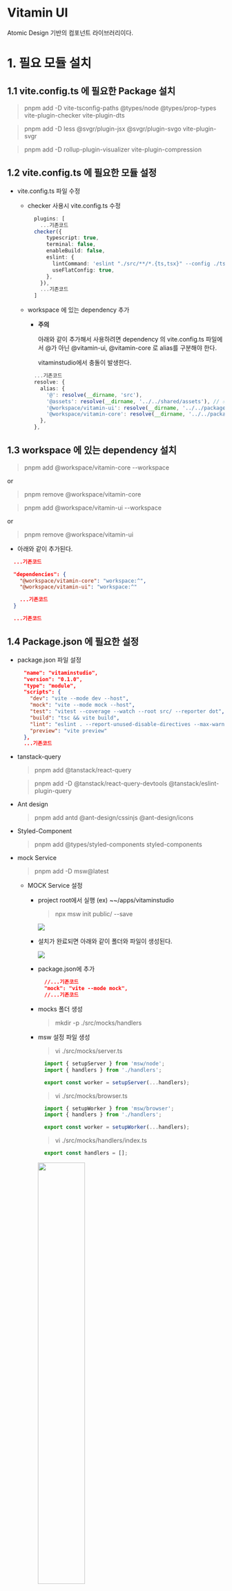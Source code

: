 # Vitamin UI

Atomic Design 기반의 컴포넌트 라이브러리이다.

# 1. 필요 모듈 설치

## 1.1 vite.config.ts 에 필요한 Package 설치

  > pnpm add -D vite-tsconfig-paths @types/node @types/prop-types vite-plugin-checker vite-plugin-dts

  > pnpm add -D less @svgr/plugin-jsx @svgr/plugin-svgo vite-plugin-svgr

  > pnpm add -D rollup-plugin-visualizer vite-plugin-compression

## 1.2 vite.config.ts 에 필요한 모듈 설정

- vite.config.ts 파일 수정

  - checker 사용시 vite.config.ts 수정

    ```ts
      plugins: [
        ...기존코드
      checker({
          typescript: true,
          terminal: false,
          enableBuild: false,
          eslint: {
            lintCommand: 'eslint "./src/**/*.{ts,tsx}" --config ./tsconfig.json',
            useFlatConfig: true,
          },
        }),
        ...기존코드
      ]
    ```
  - workspace 에 있는 dependency 추가
    * **주의**

      아래와 같이 추가해서 사용하려면 dependency 의 vite.config.ts 파일에서 @가 아닌 @vitamin-ui, @vitamin-core 로 alias를 구분해야 한다.

      vitaminstudio에서 충돌이 발생한다.

    ```ts
      ...기존코드
      resolve: {
        alias: {
          '@': resolve(__dirname, 'src'),
          '@assets': resolve(__dirname, '../../shared/assets'), // ✅ 절대 경로 사용
          '@workspace/vitamin-ui': resolve(__dirname, '../../packages/vitamin-ui/src'),  // 재 build 하지 않아도 수정된 사항이 바로 반영된다.
          '@workspace/vitamin-core': resolve(__dirname, '../../packages/vitamin-core/src'), // 재 build 하지 않아도 수정된 사항이 바로 반영된다.
        },
      },
    ```

## 1.3 workspace 에 있는 dependency 설치

  > pnpm add @workspace/vitamin-core --workspace

  or

  > pnpm remove @workspace/vitamin-core

  > pnpm add @workspace/vitamin-ui --workspace

  or

  > pnpm remove @workspace/vitamin-ui

  - 아래와 같이 추가된다.

  ```json
    ...기존코드

    "dependencies": {
      "@workspace/vitamin-core": "workspace:^",
      "@workspace/vitamin-ui": "workspace:^"

      ...기존코드
    }

    ...기존코드
  ```

## 1.4 Package.json 에 필요한 설정

- package.json 파일 설정

  ```json
    "name": "vitaminstudio",
    "version": "0.1.0",
    "type": "module",
    "scripts": {
      "dev": "vite --mode dev --host",
      "mock": "vite --mode mock --host",
      "test": "vitest --coverage --watch --root src/ --reporter dot",
      "build": "tsc && vite build",
      "lint": "eslint . --report-unused-disable-directives --max-warnings 0 --fix",
      "preview": "vite preview"
    },
    ...기존코드

  ```

- tanstack-query

  > pnpm add @tanstack/react-query

  > pnpm add -D @tanstack/react-query-devtools @tanstack/eslint-plugin-query

- Ant design

  > pnpm add antd @ant-design/cssinjs @ant-design/icons

- Styled-Component

  > pnpm add @types/styled-components styled-components

- mock Service

  > pnpm add -D msw@latest

  - MOCK Service 설정

    - project root에서 실행 (ex) ~~/apps/vitaminstudio

      > npx msw init public/ --save

      ![](./readme_images/2025-03-08-17-32-54.png)

    - 설치가 완료되면 아래와 같이 폴더와 파일이 생성된다.

      ![](./readme_images/2025-03-08-17-35-11.png)

    - package.json에 추가

      ```json
        //...기존코드
        "mock": "vite --mode mock",
        //...기존코드
      ```

    - mocks 폴더 생성

      > mkdir -p ./src/mocks/handlers


    - msw 설정 파일 생성

      > vi ./src/mocks/server.ts

        ```ts
          import { setupServer } from 'msw/node';
          import { handlers } from './handlers';

          export const worker = setupServer(...handlers);
        ```

      > vi ./src/mocks/browser.ts

        ```ts
          import { setupWorker } from 'msw/browser';
          import { handlers } from './handlers';

          export const worker = setupWorker(...handlers);
        ```

      > vi ./src/mocks/handlers/index.ts

        ```ts
          export const handlers = [];
        ```
      <img src="./readme_images/2025-03-08-18-16-31.png" width="50%" height="50%">

    - main.ts 에 MSW 관련 설정

      ```ts
        //...기존코드
        if (import.meta.env.MODE === 'mock') {
          // 'mock' 모드일 때만 worker를 시작합니다.
          const { worker } = await import('./mocks/browser');
          await worker.start({
            onUnhandledRequest: 'warn',
            serviceWorker: {
              url: '../public/mockServiceWorker.js', // 명시적으로 경로 지정
            },
          });
        }
        //...기존코드
      ```

      ![](./readme_images/2025-03-08-20-26-40.png)

- 기타 Package

  > pnpm add nprogress

  > pnpm add -D @types/nprogress

